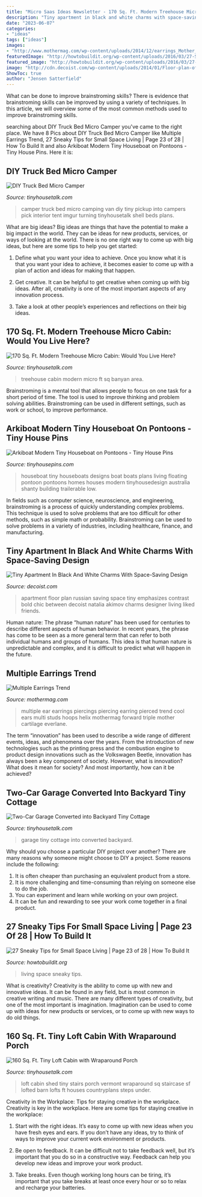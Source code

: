```yaml
---
title: "Micro Saas Ideas Newsletter - 170 Sq. Ft. Modern Treehouse Micro Cabin: Would You Live Here?"
description: "Tiny apartment in black and white charms with space-saving design"
date: "2023-06-07"
categories:
- "ideas"
tags: ["ideas"]
images:
- "http://www.mothermag.com/wp-content/uploads/2014/12/earrings_Mother_Mag.jpg"
featuredImage: "http://howtobuildit.org/wp-content/uploads/2016/03/27-Sneaky-Tips-for-Small-Space-Living-1-1.jpg"
featured_image: "http://howtobuildit.org/wp-content/uploads/2016/03/27-Sneaky-Tips-for-Small-Space-Living-1-1.jpg"
image: "http://cdn.decoist.com/wp-content/uploads/2014/01/Floor-plan-of-Russian-apartment-by-designer-Natalia-Akimov.jpg"
ShowToc: true
author: "Jensen Satterfield"
---
```



What can be done to improve brainstroming skills?
There is evidence that brainstroming skills can be improved by using a variety of techniques. In this article, we will overview some of the most common methods used to improve brainstroming skills.

	

		
searching about DIY Truck Bed Micro Camper you've came to the right place. We have 8 Pics about DIY Truck Bed Micro Camper like Multiple Earrings Trend, 27 Sneaky Tips for Small Space Living | Page 23 of 28 | How To Build It and also Arkiboat Modern Tiny Houseboat on Pontoons - Tiny House Pins. Here it is:
		
    
## DIY Truck Bed Micro Camper

<img loading=lazy src="https://tinyhousetalk.com/wp-content/uploads/Truck-Bed-Micro-House-001.jpg" onerror="this.onerror=null;this.src='https://tse3.mm.bing.net/th?id=OIP.y3tt48JzDgSka6yFH0DBeAHaEK&amp;pid=15.1';" alt="DIY Truck Bed Micro Camper">

_Source: tinyhousetalk.com_

>camper truck bed micro camping van diy tiny pickup into campers pick interior tent imgur turning tinyhousetalk shell beds plans. 

	

What are big ideas?
Big ideas are things that have the potential to make a big impact in the world. They can be ideas for new products, services, or ways of looking at the world. There is no one right way to come up with big ideas, but here are some tips to help you get started:
1. Define what you want your idea to achieve. Once you know what it is that you want your idea to achieve, it becomes easier to come up with a plan of action and ideas for making that happen.

2. Get creative. It can be helpful to get creative when coming up with big ideas. After all, creativity is one of the most important aspects of any innovation process.

3. Take a look at other people’s experiences and reflections on their big ideas.

    
## 170 Sq. Ft. Modern Treehouse Micro Cabin: Would You Live Here?

<img loading=lazy src="https://tinyhousetalk.com/wp-content/uploads/Banyan-Treehouse-Modern-Micro-Cabin-Rockefeller-Architects-004.jpg" onerror="this.onerror=null;this.src='https://tse1.mm.bing.net/th?id=OIP.oTFaFJLvgn7u0uLjIUIEzAHaKB&amp;pid=15.1';" alt="170 Sq. Ft. Modern Treehouse Micro Cabin: Would You Live Here?">

_Source: tinyhousetalk.com_

>treehouse cabin modern micro ft sq banyan area. 

	

Brainstroming is a mental tool that allows people to focus on one task for a short period of time. The tool is used to improve thinking and problem solving abilities. Brainstroming can be used in different settings, such as work or school, to improve performance.

    
## Arkiboat Modern Tiny Houseboat On Pontoons - Tiny House Pins

<img loading=lazy src="http://tinyhousepins.com/wp-content/uploads/2013/12/Arkiboat-tiny-small-houseboat-living-002.jpg" onerror="this.onerror=null;this.src='https://tse2.mm.bing.net/th?id=OIP.Negby5YUUxrgvoo_irp9ywHaFS&amp;pid=15.1';" alt="Arkiboat Modern Tiny Houseboat on Pontoons - Tiny House Pins">

_Source: tinyhousepins.com_

>houseboat tiny houseboats designs boat boats plans living floating pontoon pontoons homes houses modern tinyhousedesign australia shanty building trailerable low. 

	

In fields such as computer science, neuroscience, and engineering, brainstroming is a process of quickly understanding complex problems. This technique is used to solve problems that are too difficult for other methods, such as simple math or probability. Brainstroming can be used to solve problems in a variety of industries, including healthcare, finance, and manufacturing.

    
## Tiny Apartment In Black And White Charms With Space-Saving Design

<img loading=lazy src="http://cdn.decoist.com/wp-content/uploads/2014/01/Floor-plan-of-Russian-apartment-by-designer-Natalia-Akimov.jpg" onerror="this.onerror=null;this.src='https://tse3.mm.bing.net/th?id=OIP.2RIQ3emwmURk8n-Yb01yoQHaFl&amp;pid=15.1';" alt="Tiny Apartment In Black And White Charms With Space-Saving Design">

_Source: decoist.com_

>apartment floor plan russian saving space tiny emphasizes contrast bold chic between decoist natalia akimov charms designer living liked friends. 

	

Human nature:
The phrase “human nature” has been used for centuries to describe different aspects of human behavior. In recent years, the phrase has come to be seen as a more general term that can refer to both individual humans and groups of humans. This idea is that human nature is unpredictable and complex, and it is difficult to predict what will happen in the future.

    
## Multiple Earrings Trend

<img loading=lazy src="http://www.mothermag.com/wp-content/uploads/2014/12/earrings_Mother_Mag.jpg" onerror="this.onerror=null;this.src='https://tse3.mm.bing.net/th?id=OIP.r-CLgQFCKl332BTFOPhS6AHaE7&amp;pid=15.1';" alt="Multiple Earrings Trend">

_Source: mothermag.com_

>multiple ear earrings piercings piercing earring pierced trend cool ears multi studs hoops helix mothermag forward triple mother cartilage everlane. 

	

The term “innovation” has been used to describe a wide range of different events, ideas, and phenomena over the years. From the introduction of new technologies such as the printing press and the combustion engine to product design innovations such as the Volkswagen Beetle, innovation has always been a key component of society. However, what is innovation? What does it mean for society? And most importantly, how can it be achieved?

    
## Two-Car Garage Converted Into Backyard Tiny Cottage

<img loading=lazy src="https://tinyhousetalk.com/wp-content/uploads/coastal-retreat-001.jpg" onerror="this.onerror=null;this.src='https://tse1.mm.bing.net/th?id=OIP.7YJYaiOU6J8zfA9cm2LTywHaEw&amp;pid=15.1';" alt="Two-Car Garage Converted into Backyard Tiny Cottage">

_Source: tinyhousetalk.com_

>garage tiny cottage into converted backyard. 

	

Why should you choose a particular DIY project over another?
There are many reasons why someone might choose to DIY a project. Some reasons include the following: 
1) It is often cheaper than purchasing an equivalent product from a store.
2) It is more challenging and time-consuming than relying on someone else to do the job.
3) You can experiment and learn while working on your own project.
4) It can be fun and rewarding to see your work come together in a final product.

    
## 27 Sneaky Tips For Small Space Living | Page 23 Of 28 | How To Build It

<img loading=lazy src="http://howtobuildit.org/wp-content/uploads/2016/03/27-Sneaky-Tips-for-Small-Space-Living-1-1.jpg" onerror="this.onerror=null;this.src='https://tse1.mm.bing.net/th?id=OIP.cp5Esld7oeESOw1l0fd_kAHaOE&amp;pid=15.1';" alt="27 Sneaky Tips for Small Space Living | Page 23 of 28 | How To Build It">

_Source: howtobuildit.org_

>living space sneaky tips. 

	

What is creativity?
Creativity is the ability to come up with new and innovative ideas. It can be found in any field, but is most common in creative writing and music. There are many different types of creativity, but one of the most important is imagination. Imagination can be used to come up with ideas for new products or services, or to come up with new ways to do old things.

    
## 160 Sq. Ft. Tiny Loft Cabin With Wraparound Porch

<img loading=lazy src="http://3uceyc2o17a3g3t5a1os6ua3.wpengine.netdna-cdn.com/wp-content/uploads/160-SF-Shed-Cabin-in-Vermont-006-600x900.jpg" onerror="this.onerror=null;this.src='https://tse4.mm.bing.net/th?id=OIP.TVIvbnel-rTPLe33Apx6ngHaLH&amp;pid=15.1';" alt="160 Sq. Ft. Tiny Loft Cabin with Wraparound Porch">

_Source: tinyhousetalk.com_

>loft cabin shed tiny stairs porch vermont wraparound sq staircase sf lofted barn lofts ft houses countryplans steps under. 

	

Creativity in the Workplace: Tips for staying creative in the workplace.
Creativity is key in the workplace. Here are some tips for staying creative in the workplace:
1. Start with the right ideas. It’s easy to come up with new ideas when you have fresh eyes and ears. If you don’t have any ideas, try to think of ways to improve your current work environment or products.

2. Be open to feedback. It can be difficult not to take feedback well, but it’s important that you do so in a constructive way. Feedback can help you develop new ideas and improve your work product.

3. Take breaks. Even though working long hours can be tiring, it’s important that you take breaks at least once every hour or so to relax and recharge your batteries.

